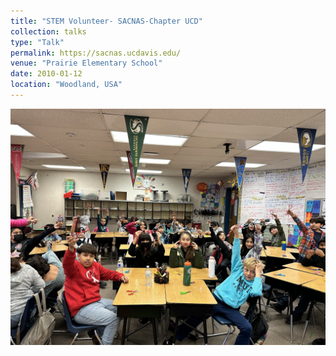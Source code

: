 ```yaml
---
title: "STEM Volunteer- SACNAS-Chapter UCD"
collection: talks
type: "Talk"
permalink: https://sacnas.ucdavis.edu/
venue: "Prairie Elementary School"
date: 2010-01-12
location: "Woodland, USA"
---
```

<img width="520" alt="image" src="https://github.com/Rachita028/Rachita028.github.io/blob/master/images/SACNAS.jpg">

